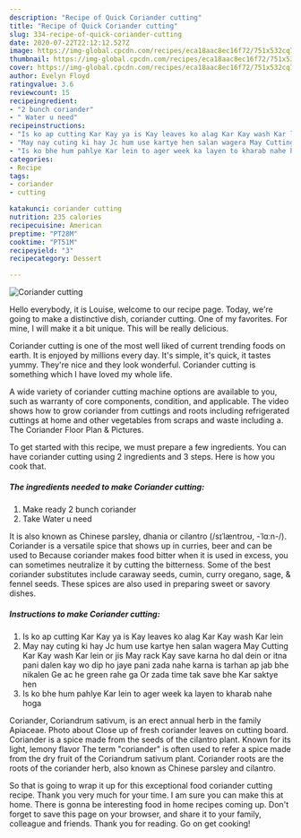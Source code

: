```yaml
---
description: "Recipe of Quick Coriander cutting"
title: "Recipe of Quick Coriander cutting"
slug: 334-recipe-of-quick-coriander-cutting
date: 2020-07-22T22:12:12.527Z
image: https://img-global.cpcdn.com/recipes/eca18aac8ec16f72/751x532cq70/coriander-cutting-recipe-main-photo.jpg
thumbnail: https://img-global.cpcdn.com/recipes/eca18aac8ec16f72/751x532cq70/coriander-cutting-recipe-main-photo.jpg
cover: https://img-global.cpcdn.com/recipes/eca18aac8ec16f72/751x532cq70/coriander-cutting-recipe-main-photo.jpg
author: Evelyn Floyd
ratingvalue: 3.6
reviewcount: 15
recipeingredient:
- "2 bunch coriander"
- " Water u need"
recipeinstructions:
- "Is ko ap cutting Kar Kay ya is Kay leaves ko alag Kar Kay wash Kar lein"
- "May nay cuting ki hay Jc hum use kartye hen salan wagera May Cutting Kar Kay wash Kar lein or jis May rack Kay save karna ho dal dein or itna pani dalen kay wo dip ho jaye pani zada nahe karna is tarhan ap jab bhe nikalen Ge ac he green rahe ga Or zada time tak save bhe Kar saktye hen"
- "Is ko bhe hum pahlye Kar lein to ager week ka layen to kharab nahe hoga"
categories:
- Recipe
tags:
- coriander
- cutting

katakunci: coriander cutting 
nutrition: 235 calories
recipecuisine: American
preptime: "PT28M"
cooktime: "PT51M"
recipeyield: "3"
recipecategory: Dessert

---
```



![Coriander cutting](https://img-global.cpcdn.com/recipes/eca18aac8ec16f72/751x532cq70/coriander-cutting-recipe-main-photo.jpg)

Hello everybody, it is Louise, welcome to our recipe page. Today, we're going to make a distinctive dish, coriander cutting. One of my favorites. For mine, I will make it a bit unique. This will be really delicious.

Coriander cutting is one of the most well liked of current trending foods on earth. It is enjoyed by millions every day. It's simple, it's quick, it tastes yummy. They're nice and they look wonderful. Coriander cutting is something which I have loved my whole life.

A wide variety of coriander cutting machine options are available to you, such as warranty of core components, condition, and applicable. The video shows how to grow coriander from cuttings and roots including refrigerated cuttings at home and other vegetables from scraps and waste including a. The Coriander Floor Plan &amp; Pictures.


To get started with this recipe, we must prepare a few ingredients. You can have coriander cutting using 2 ingredients and 3 steps. Here is how you cook that.

<!--inarticleads1-->

##### The ingredients needed to make Coriander cutting:

1. Make ready 2 bunch coriander
1. Take  Water u need


It is also known as Chinese parsley, dhania or cilantro (/sɪˈlæntroʊ, -ˈlɑːn-/). Coriander is a versatile spice that shows up in curries, beer and can be used to Because coriander makes food bitter when it is used in excess, you can sometimes neutralize it by cutting the bitterness. Some of the best coriander substitutes include caraway seeds, cumin, curry oregano, sage, &amp; fennel seeds. These spices are also used in preparing sweet or savory dishes. 

<!--inarticleads2-->

##### Instructions to make Coriander cutting:

1. Is ko ap cutting Kar Kay ya is Kay leaves ko alag Kar Kay wash Kar lein
1. May nay cuting ki hay Jc hum use kartye hen salan wagera May Cutting Kar Kay wash Kar lein or jis May rack Kay save karna ho dal dein or itna pani dalen kay wo dip ho jaye pani zada nahe karna is tarhan ap jab bhe nikalen Ge ac he green rahe ga Or zada time tak save bhe Kar saktye hen
1. Is ko bhe hum pahlye Kar lein to ager week ka layen to kharab nahe hoga


Coriander, Coriandrum sativum, is an erect annual herb in the family Apiaceae. Photo about Close up of fresh coriander leaves on cutting board. Coriander is a spice made from the seeds of the cilantro plant. Known for its light, lemony flavor The term &#34;coriander&#34; is often used to refer a spice made from the dry fruit of the Coriandrum sativum plant. Coriander roots are the roots of the coriander herb, also known as Chinese parsley and cilantro. 

So that is going to wrap it up for this exceptional food coriander cutting recipe. Thank you very much for your time. I am sure you can make this at home. There is gonna be interesting food in home recipes coming up. Don't forget to save this page on your browser, and share it to your family, colleague and friends. Thank you for reading. Go on get cooking!
